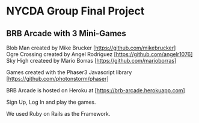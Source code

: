 NYCDA Group Final Project
======================================================================================

BRB Arcade with 3 Mini-Games
--------------------------------------------------------------------------------------
  
Blob Man created by Mike Brucker [https://github.com/mikebrucker]  
Ogre Crossing created by Angel Rodriguez [https://github.com/angelr1076]  
Sky High createed by Mario Borras [https://github.com/marioborras]  
  
Games created with the Phaser3 Javascript library [https://github.com/photonstorm/phaser]  
  
BRB Arcade is hosted on Heroku at [https://brb-arcade.herokuapp.com]  
  
Sign Up, Log In and play the games.  
  
We used Ruby on Rails as the Framework.  
